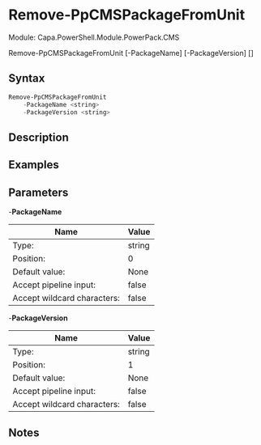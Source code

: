 # Remove-PpCMSPackageFromUnit
Module: Capa.PowerShell.Module.PowerPack.CMS


Remove-PpCMSPackageFromUnit [-PackageName] <string> [-PackageVersion] <string> [<CommonParameters>]


## Syntax

```powershell
Remove-PpCMSPackageFromUnit
	-PackageName <string>
	-PackageVersion <string>
```

## Description



## Examples


## Parameters

-**PackageName**


| Name | Value |
| ---- | ---- |
| Type: | string |
| Position: | 0 | 
| Default value: | None | 
| Accept pipeline input: | false | 
| Accept wildcard characters: | false | 

-**PackageVersion**


| Name | Value |
| ---- | ---- |
| Type: | string |
| Position: | 1 | 
| Default value: | None | 
| Accept pipeline input: | false | 
| Accept wildcard characters: | false | 


## Notes


